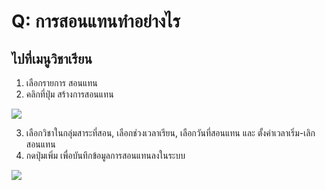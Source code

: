 # Q: การสอนแทนทำอย่างไร

## ไปที่เมนูวิชาเรียน

1.  เลือกรายการ สอนแทน
2.  คลิกที่ปุ่ม สร้างการสอนแทน

![](/img/manual/faq/19_2.jpg)

3.  เลือกวิชาในกลุ่มสาระที่สอน, เลือกช่วงเวลาเรียน, เลือกวันที่สอนแทน และ ตั้งค่าเวลาเริ่ม-เลิกสอนแทน
4.  กดปุ่มเพิ่ม เพื่อบันทึกข้อมูลการสอนแทนลงในระบบ

![](/img/manual/faq/19_3.jpg)
